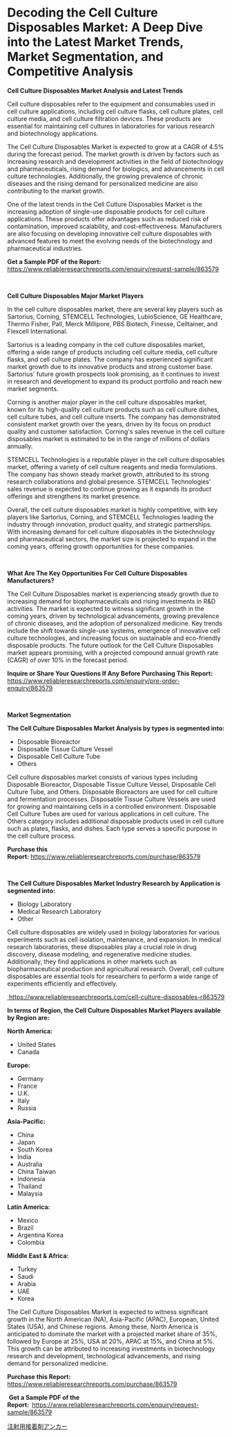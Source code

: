 <p><h1>Decoding the Cell Culture Disposables Market: A Deep Dive into the Latest Market Trends, Market Segmentation, and Competitive Analysis</h1></p><p><strong>Cell Culture Disposables Market Analysis and Latest Trends</strong></p>
<p><p>Cell culture disposables refer to the equipment and consumables used in cell culture applications, including cell culture flasks, cell culture plates, cell culture media, and cell culture filtration devices. These products are essential for maintaining cell cultures in laboratories for various research and biotechnology applications.</p><p>The Cell Culture Disposables Market is expected to grow at a CAGR of 4.5% during the forecast period. The market growth is driven by factors such as increasing research and development activities in the field of biotechnology and pharmaceuticals, rising demand for biologics, and advancements in cell culture technologies. Additionally, the growing prevalence of chronic diseases and the rising demand for personalized medicine are also contributing to the market growth.</p><p>One of the latest trends in the Cell Culture Disposables Market is the increasing adoption of single-use disposable products for cell culture applications. These products offer advantages such as reduced risk of contamination, improved scalability, and cost-effectiveness. Manufacturers are also focusing on developing innovative cell culture disposables with advanced features to meet the evolving needs of the biotechnology and pharmaceutical industries.</p></p>
<p><strong>Get a Sample PDF of the Report:&nbsp;</strong> <a href="https://www.reliableresearchreports.com/enquiry/request-sample/863579">https://www.reliableresearchreports.com/enquiry/request-sample/863579</a></p>
<p>&nbsp;</p>
<p><strong>Cell Culture Disposables Major Market Players</strong></p>
<p><p>In the cell culture disposables market, there are several key players such as Sartorius, Corning, STEMCELL Technologies, LubioScience, GE Healthcare, Thermo Fisher, Pall, Merck Millipore, PBS Biotech, Finesse, Celltainer, and Flexcell International.</p><p>Sartorius is a leading company in the cell culture disposables market, offering a wide range of products including cell culture media, cell culture flasks, and cell culture plates. The company has experienced significant market growth due to its innovative products and strong customer base. Sartorius' future growth prospects look promising, as it continues to invest in research and development to expand its product portfolio and reach new market segments.</p><p>Corning is another major player in the cell culture disposables market, known for its high-quality cell culture products such as cell culture dishes, cell culture tubes, and cell culture inserts. The company has demonstrated consistent market growth over the years, driven by its focus on product quality and customer satisfaction. Corning's sales revenue in the cell culture disposables market is estimated to be in the range of millions of dollars annually.</p><p>STEMCELL Technologies is a reputable player in the cell culture disposables market, offering a variety of cell culture reagents and media formulations. The company has shown steady market growth, attributed to its strong research collaborations and global presence. STEMCELL Technologies' sales revenue is expected to continue growing as it expands its product offerings and strengthens its market presence.</p><p>Overall, the cell culture disposables market is highly competitive, with key players like Sartorius, Corning, and STEMCELL Technologies leading the industry through innovation, product quality, and strategic partnerships. With increasing demand for cell culture disposables in the biotechnology and pharmaceutical sectors, the market size is projected to expand in the coming years, offering growth opportunities for these companies.</p></p>
<p>&nbsp;</p>
<p><strong>What Are The Key Opportunities For Cell Culture Disposables Manufacturers?</strong></p>
<p><p>The Cell Culture Disposables market is experiencing steady growth due to increasing demand for biopharmaceuticals and rising investments in R&D activities. The market is expected to witness significant growth in the coming years, driven by technological advancements, growing prevalence of chronic diseases, and the adoption of personalized medicine. Key trends include the shift towards single-use systems, emergence of innovative cell culture technologies, and increasing focus on sustainable and eco-friendly disposable products. The future outlook for the Cell Culture Disposables market appears promising, with a projected compound annual growth rate (CAGR) of over 10% in the forecast period.</p></p>
<p><strong>Inquire or Share Your Questions If Any Before Purchasing This Report:</strong> <a href="https://www.reliableresearchreports.com/enquiry/pre-order-enquiry/863579">https://www.reliableresearchreports.com/enquiry/pre-order-enquiry/863579</a></p>
<p>&nbsp;</p>
<p><strong>Market Segmentation</strong></p>
<p><strong>The Cell Culture Disposables Market Analysis by types is segmented into:</strong></p>
<p><ul><li>Disposable Bioreactor</li><li>Disposable Tissue Culture Vessel</li><li>Disposable Cell Culture Tube</li><li>Others</li></ul></p>
<p><p>Cell culture disposables market consists of various types including Disposable Bioreactor, Disposable Tissue Culture Vessel, Disposable Cell Culture Tube, and Others. Disposable Bioreactors are used for cell culture and fermentation processes. Disposable Tissue Culture Vessels are used for growing and maintaining cells in a controlled environment. Disposable Cell Culture Tubes are used for various applications in cell culture. The Others category includes additional disposable products used in cell culture such as plates, flasks, and dishes. Each type serves a specific purpose in the cell culture process.</p></p>
<p><strong>Purchase this Report:&nbsp;</strong><a href="https://www.reliableresearchreports.com/purchase/863579">https://www.reliableresearchreports.com/purchase/863579</a></p>
<p>&nbsp;</p>
<p><strong>The Cell Culture Disposables Market Industry Research by Application is segmented into:</strong></p>
<p><ul><li>Biology Laboratory</li><li>Medical Research Laboratory</li><li>Other</li></ul></p>
<p><p>Cell culture disposables are widely used in biology laboratories for various experiments such as cell isolation, maintenance, and expansion. In medical research laboratories, these disposables play a crucial role in drug discovery, disease modeling, and regenerative medicine studies. Additionally, they find applications in other markets such as biopharmaceutical production and agricultural research. Overall, cell culture disposables are essential tools for researchers to perform a wide range of experiments efficiently and effectively.</p></p>
<p><a href="https://www.reliableresearchreports.com/cell-culture-disposables-r863579">&nbsp;https://www.reliableresearchreports.com/cell-culture-disposables-r863579</a></p>
<p><strong>In terms of Region, the Cell Culture Disposables Market Players available by Region are:</strong></p>
<p>
    <p> <strong> North America: </strong>
        <ul>
            <li>United States</li>
            <li>Canada</li>
        </ul>
        </p> 
    <p> <strong> Europe: </strong>
        <ul>
            <li>Germany</li>
            <li>France</li>
            <li>U.K.</li>
            <li>Italy</li>
            <li>Russia</li>
        </ul>
        </p> 
    <p> <strong> Asia-Pacific: </strong>
        <ul>
            <li>China</li>
            <li>Japan</li>
            <li>South Korea</li>
            <li>India</li>
            <li>Australia</li>
            <li>China Taiwan</li>
            <li>Indonesia</li>
            <li>Thailand</li>
            <li>Malaysia</li>
        </ul>
        </p> 
    <p> <strong> Latin America: </strong>
        <ul>
            <li>Mexico</li>
            <li>Brazil</li>
            <li>Argentina Korea</li>
            <li>Colombia</li>
        </ul>
        </p> 
    <p> <strong> Middle East & Africa: </strong>
        <ul>
            <li>Turkey</li>
            <li>Saudi</li>
            <li>Arabia</li>
            <li>UAE</li>
            <li>Korea</li>
        </ul>
    </p>
    </p>
<p><p>The Cell Culture Disposables Market is expected to witness significant growth in the North American (NA), Asia-Pacific (APAC), European, United States (USA), and Chinese regions. Among these, North America is anticipated to dominate the market with a projected market share of 35%, followed by Europe at 25%, USA at 20%, APAC at 15%, and China at 5%. This growth can be attributed to increasing investments in biotechnology research and development, technological advancements, and rising demand for personalized medicine.</p></p>
<p><strong>Purchase this Report: </strong><a href="https://www.reliableresearchreports.com/purchase/863579">https://www.reliableresearchreports.com/purchase/863579</a></p>
<p>&nbsp;<strong>Get a Sample PDF of the Report:&nbsp;&nbsp;</strong><a href="https://www.reliableresearchreports.com/enquiry/request-sample/863579">https://www.reliableresearchreports.com/enquiry/request-sample/863579</a></p>
<p><strong></strong></p>
<p><p><a href="https://github.com/VellaJacobi2023/Market-Research-Report-List-1/blob/main/7428755142323.md">注射用接着剤アンカー</a></p></p>